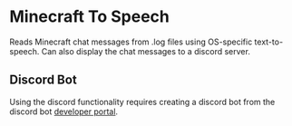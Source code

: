﻿# Minecraft To Speech

Reads Minecraft chat messages from .log files using OS-specific text-to-speech.
Can also display the chat messages to a discord server.

## Discord Bot

Using the discord functionality requires creating a discord bot from the discord bot [developer portal](https://discord.com/developers/applications).
